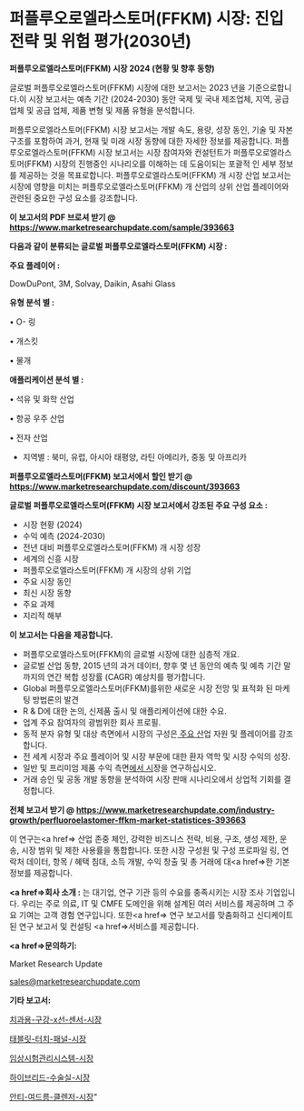 # 퍼플루오로엘라스토머(FFKM) 시장: 진입 전략 및 위험 평가(2030년)

<strong>퍼플루오로엘라스토머(FFKM) 시장 2024 (현황 및 향후 동향)</strong>

글로벌 퍼플루오로엘라스토머(FFKM) 시장에 대한 보고서는 2023 년을 기준으로합니다.이 시장 보고서는 예측 기간 (2024-2030) 동안 국제 및 국내 제조업체, 지역, 공급 업체 및 공급 업체, 제품 변형 및 제품 유형을 분석합니다.

퍼플루오로엘라스토머(FFKM) 시장 보고서는 개발 속도, 용량, 성장 동인, 기술 및 자본 구조를 포함하여 과거, 현재 및 미래 시장 동향에 대한 자세한 정보를 제공합니다. 퍼플루오로엘라스토머(FFKM) 시장 보고서는 시장 참여자와 컨설턴트가 퍼플루오로엘라스토머(FFKM) 시장의 진행중인 시나리오를 이해하는 데 도움이되는 포괄적 인 세부 정보를 제공하는 것을 목표로합니다. 퍼플루오로엘라스토머(FFKM) 개 시장 산업 보고서는 시장에 영향을 미치는 퍼플루오로엘라스토머(FFKM) 개 산업의 상위 산업 플레이어와 관련된 중요한 구성 요소를 강조합니다.



<strong>이 보고서의 PDF 브로셔 받기 @ <a href=https://www.marketresearchupdate.com/sample/393663>https://www.marketresearchupdate.com/sample/393663</a></strong>



<strong>다음과 같이 분류되는 글로벌 퍼플루오로엘라스토머(FFKM) 시장 :</strong>



<strong>주요 플레이어 :</strong>

DowDuPont, 3M, Solvay, Daikin, Asahi Glass



<strong>유형 분석 별 :</strong>

• O- 링

• 개스킷

• 물개



<strong>애플리케이션 분석 별 :</strong>

• 석유 및 화학 산업

• 항공 우주 산업

• 전자 산업

<ul>
  <li>지역별 : 북미, 유럽, 아시아 태평양, 라틴 아메리카, 중동 및 아프리카</li>
</ul>


<strong>퍼플루오로엘라스토머(FFKM) 보고서에서 할인 받기 @ <a href=https://www.marketresearchupdate.com/discount/393663>https://www.marketresearchupdate.com/discount/393663</a></strong>



<strong>글로벌 퍼플루오로엘라스토머(FFKM) 시장 보고서에서 강조된 주요 구성 요소 :</strong>
<ul>
  <li>시장 현황 (2024)</li>
  <li>수익 예측 (2024-2030)</li>
  <li>전년 대비 퍼플루오로엘라스토머(FFKM) 개 시장 성장</li>
  <li>세계의 신흥 시장</li>
  <li>퍼플루오로엘라스토머(FFKM) 개 시장의 상위 기업</li>
  <li>주요 시장 동인</li>
  <li>최신 시장 동향</li>
  <li>주요 과제</li>
  <li>지리적 해부</li>
</ul>


<strong>이 보고서는 다음을 제공합니다.</strong>
<ul>
  <li>퍼플루오로엘라스토머(FFKM)의 글로벌 시장에 대한 심층적 개요.</li>
  <li>글로벌 산업 동향, 2015 년의 과거 데이터, 향후 몇 년 동안의 예측 및 예측 기간 말까지의 연간 복합 성장률 (CAGR) 예상치를 평가합니다.</li>
  <li>Global 퍼플루오로엘라스토머(FFKM)를위한 새로운 시장 전망 및 표적화 된 마케팅 방법론의 발견</li>
  <li>R &amp; D에 대한 논의, 신제품 출시 및 애플리케이션에 대한 수요.</li>
  <li>업계 주요 참여자의 광범위한 회사 프로필.</li>
  <li>동적 분자 유형 및 대상 측면에서 시장의 구성은<a href=> 주요 산</a>업 자원 및 플레이어를 강조합니다.</li>
  <li>전 세계 시장과 주요 플레이어 및 시장 부문에 대한 환자 역학 및 시장 수익의 성장.</li>
  <li>일반 및 프리미엄 제품 수익 측면<a href=>에서 시</a>장을 연구하십시오.</li>
  <li>거래 승인 및 공동 개발 동향을 분석하여 시장 판매 시나리오에서 상업적 기회를 결정합니다.</li>
</ul>



<strong>전체 보고서 받기 @ <a href=https://www.marketresearchupdate.com/industry-growth/perfluoroelastomer-ffkm-market-statistices-393663>https://www.marketresearchupdate.com/industry-growth/perfluoroelastomer-ffkm-market-statistices-393663</a></strong>

이 연구는<a href=> 산업 존중</a> 체인, 강력한 비즈니스 전략, 비용, 구조, 생성 제한, 운송, 시장 범위 및 제한 사용률을 통합합니다. 또한 시장 구성원 및 구성 프로파일 링, 연락처 데이터, 항목 / 혜택 침대, 소득 개발, 수익 창출 및 총 거래에 대<a href=>한 기본 </a>정보를 제공합니다.



<strong><a href=>회사 소</a>개 :</strong>
는 대기업, 연구 기관 등의 수요를 충족시키는 시장 조사 기업입니다. 우리는 주로 의료, IT 및 CMFE 도메인을 위해 설계된 여러 서비스를 제공하며 그 주요 기여는 고객 경험 연구입니다. 또한<a href=> 연구 보</a>고서를 맞춤화하고 신디케이트 된 연구 보고서 및 컨설팅 <a href=>서비스</a>를 제공합니다.



<strong><a href=>문의하기:</a></strong>

Market Research Update

sales@marketresearchupdate.com



<strong>기타 보고서:</strong>

<a href=https://www.linkedin.com/pulse/치과용-구강-x선-센서-시장-진입-전략-및-위험-평가2029년-market-matrix-musings-analysis/>치과용-구강-x선-센서-시장</a>

<a href=https://www.linkedin.com/pulse/태블릿-터치-패널-시장-현재-및-미래-성장-2029-survey-spotlight-pro-24-analysis-uqtwf/>태블릿-터치-패널-시장</a>

<a href=https://www.linkedin.com/pulse/임상시험관리시스템-시장-동향-및-성장-전망-data-dive-diaries-24-analysis-5ziyf/>임상시험관리시스템-시장</a>

<a href=https://www.linkedin.com/pulse/하이브리드-수술실-시장-세분화-연구-및-목표-고객2030년-analytics-avenue-adventures-24-ana-nuodf/>하이브리드-수술실-시장</a>

<a href=https://www.linkedin.com/pulse/안티-여드름-클렌저-시장-세분화-연구-및-목표-고객2030년-analytics-alchemy-360-analysis-sx2hf/>안티-여드름-클렌저-시장</a>"
